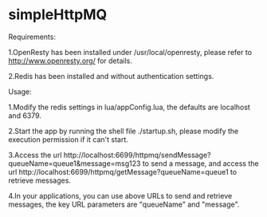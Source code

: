 # simpleHttpMQ

Requirements:

1.OpenResty has been installed under /usr/local/openresty, please refer to http://www.openresty.org/ for details.

2.Redis has been installed and without authentication settings.

Usage:

1.Modify the redis settings in lua/appConfig.lua, the defaults are localhost and 6379.

2.Start the app by running the shell file ./startup.sh, please modify the execution permission if it can't start.

3.Access the url http://localhost:6699/httpmq/sendMessage?queueName=queue1&message=msg123 to send a message, and access the url http://localhost:6699/httpmq/getMessage?queueName=queue1 to retrieve messages.

4.In your applications, you can use above URLs to send and retrieve messages, the key URL parameters are "queueName" and "message".


